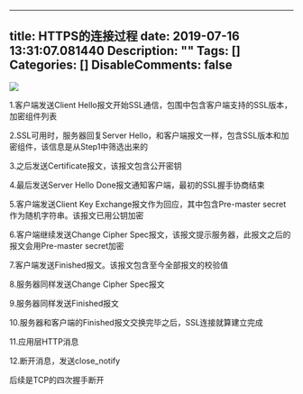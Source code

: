 
---
title: HTTPS的连接过程
date: 2019-07-16 13:31:07.081440
Description: ""
Tags: []
Categories: []
DisableComments: false
---
![](http://image.wxioi.com/484693311170910ef05d6afb8a0c895a.png)  

1.客户端发送Client Hello报文开始SSL通信，包围中包含客户端支持的SSL版本，加密组件列表

2.SSL可用时，服务器回复Server Hello，和客户端报文一样，包含SSL版本和加密组件，该信息是从Step1中筛选出来的

3.之后发送Certificate报文，该报文包含公开密钥

4.最后发送Server Hello Done报文通知客户端，最初的SSL握手协商结束

5.客户端发送Client Key Exchange报文作为回应，其中包含Pre-master secret作为随机字符串。该报文已用公钥加密

6.客户端继续发送Change Cipher Spec报文，该报文提示服务器，此报文之后的报文会用Pre-master secret加密

7.客户端发送Finished报文。该报文包含至今全部报文的校验值

8.服务器同样发送Change Cipher Spec报文

9.服务器同样发送Finished报文

10.服务器和客户端的Finished报文交换完毕之后，SSL连接就算建立完成

11.应用层HTTP消息

12.断开消息，发送close_notify

  

后续是TCP的四次握手断开


